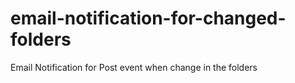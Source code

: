# email-notification-for-changed-folders
Email Notification for Post event when change in the folders
